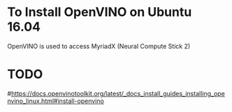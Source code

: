 # To Install OpenVINO on Ubuntu 16.04

OpenVINO is used to access MyriadX (Neural Compute Stick 2)

# TODO
#https://docs.openvinotoolkit.org/latest/_docs_install_guides_installing_openvino_linux.html#install-openvino
 
